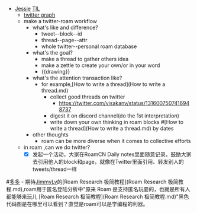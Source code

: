 - [Jessie](Jessie.md) [TIL](TIL.md)
    - [twitter graph](https://obrowne.eu/tweetGraphAbout.html)
    - make a twitter-roam workflow 
        - what's like and difference?
            - tweet--block--id
            - thread--page--attr
            - whole twitter--personal roam database
        - what's the goal?
            - make a thread to gather others idea
            - make a zettle to create your own/or in your word
            - {{drawing}}
        - what's the attention transaction like?
            - for example,[How to write a thread](How to write a thread.md)
                - collect good threads on twitter
                    - https://twitter.com/visakanv/status/1316007507416948737
                - digest it on discord channel(do the 1st interpretation)
                - write down your own thinking in roam blocks #[How to write a thread](How to write a thread.md) by dates
        - other thoughts
            - roam can be more diverse when it comes to collective efforts
    - in roam ,can we do twitter?
        - [x] 发起一个活动，大家在RoamCN Daily notes里面随意记录，鼓励大家去引用他人的block和page，就像在Twitter里面引用、转发别人的tweets/thread一样

#[多多](多多.md)
    - 期待[JimmyLv](JimmyLv.md)的[Roam Research 极简教程](Roam Research 极简教程.md),roam用于匿名登陆分析中"原来 Roam 是支持匿名玩耍的，也就是所有人都能够来玩儿 [Roam Research 极简教程](Roam Research 极简教程.md)"黑色代码图是在哪里可以看到？直觉是roam可以是学编程的利器。
